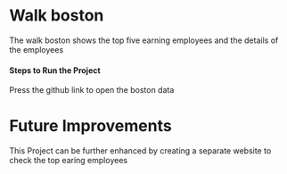 # Walk boston
The walk boston shows the top five earning employees and the details of the employees

#### Steps to Run the Project
Press the github link to open the boston data

# Future Improvements
This Project can be further enhanced by creating a separate website to check the top earing employees
